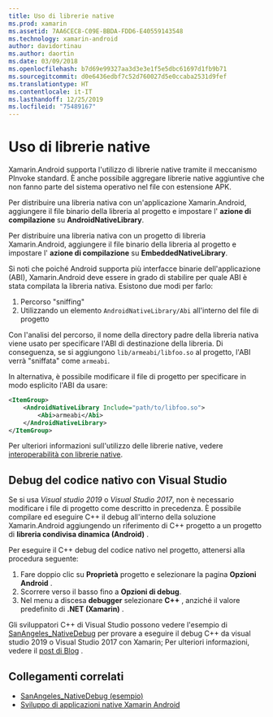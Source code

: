 ```yaml
---
title: Uso di librerie native
ms.prod: xamarin
ms.assetid: 7AA6CEC8-C09E-BBDA-FDD6-E40559143548
ms.technology: xamarin-android
author: davidortinau
ms.author: daortin
ms.date: 03/09/2018
ms.openlocfilehash: b7d69e99327aa3d3e3e1f5e5dbc61697d1fb9b71
ms.sourcegitcommit: d0e6436edbf7c52d760027d5e0ccaba2531d9fef
ms.translationtype: HT
ms.contentlocale: it-IT
ms.lasthandoff: 12/25/2019
ms.locfileid: "75489167"
---
```

# <a name="using-native-libraries"></a>Uso di librerie native

Xamarin.Android supporta l'utilizzo di librerie native tramite il meccanismo PInvoke standard. È anche possibile aggregare librerie native aggiuntive che non fanno parte del sistema operativo nel file con estensione APK.

Per distribuire una libreria nativa con un'applicazione Xamarin.Android, aggiungere il file binario della libreria al progetto e impostare l' **azione di compilazione** su **AndroidNativeLibrary**.

Per distribuire una libreria nativa con un progetto di libreria Xamarin.Android, aggiungere il file binario della libreria al progetto e impostare l' **azione di compilazione** su **EmbeddedNativeLibrary**.

Si noti che poiché Android supporta più interfacce binarie dell'applicazione (ABI), Xamarin.Android deve essere in grado di stabilire per quale ABI è stata compilata la libreria nativa.
Esistono due modi per farlo:

1. Percorso "sniffing"
1. Utilizzando un elemento `AndroidNativeLibrary/Abi` all'interno del file di progetto

Con l'analisi del percorso, il nome della directory padre della libreria nativa viene usato per specificare l'ABI di destinazione della libreria. Di conseguenza, se si aggiungono `lib/armeabi/libfoo.so` al progetto, l'ABI verrà "sniffata" come `armeabi`.

In alternativa, è possibile modificare il file di progetto per specificare in modo esplicito l'ABI da usare:

```xml
<ItemGroup>
    <AndroidNativeLibrary Include="path/to/libfoo.so">
        <Abi>armeabi</Abi>
    </AndroidNativeLibrary>
</ItemGroup>
```

Per ulteriori informazioni sull'utilizzo delle librerie native, vedere [interoperabilità con librerie native](https://www.mono-project.com/docs/advanced/pinvoke/).

## <a name="debugging-native-code-with-visual-studio"></a>Debug del codice nativo con Visual Studio

Se si usa *Visual studio 2019* o *Visual Studio 2017*, non è necessario modificare i file di progetto come descritto in precedenza.
È possibile compilare ed eseguire C++ il debug all'interno della soluzione Xamarin.Android aggiungendo un riferimento di C++ progetto a un progetto di **libreria condivisa dinamica (Android)** .

Per eseguire il C++ debug del codice nativo nel progetto, attenersi alla procedura seguente:

1. Fare doppio clic su **Proprietà** progetto e selezionare la pagina **Opzioni Android** .
2. Scorrere verso il basso fino a **Opzioni di debug**.
3. Nel menu a discesa **debugger** selezionare **C++** , anziché il valore predefinito di **.NET (Xamarin)** .

Gli sviluppatori C++ di Visual Studio possono vedere l'esempio di [SanAngeles_NativeDebug](https://docs.microsoft.com/samples/xamarin/monodroid-samples/sanangeles-ndk) per provare a eseguire il debug C++ da visual studio 2019 o Visual Studio 2017 con Xamarin; Per ulteriori informazioni, vedere il [post di Blog](https://blog.xamarin.com/build-and-debug-c-libraries-in-xamarin-android-apps-with-visual-studio-2015/) .

## <a name="related-links"></a>Collegamenti correlati

- [SanAngeles_NativeDebug (esempio)](https://docs.microsoft.com/samples/xamarin/monodroid-samples/sanangeles-ndk)
- [Sviluppo di applicazioni native Xamarin Android](https://blogs.msdn.microsoft.com/vcblog/2015/02/23/developing-xamarin-android-native-applications/)
